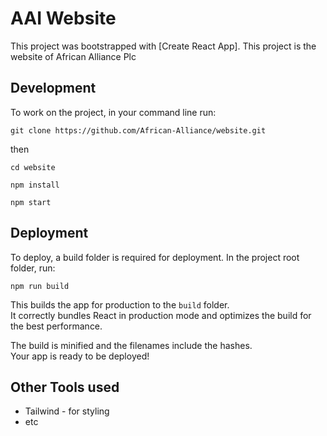 # AAI Website

This project was bootstrapped with [Create React App]. 
This project is the website of African Alliance Plc

## Development

To work on the project, in your command line run:   

`git clone https://github.com/African-Alliance/website.git`

then   

`cd website`

`npm install`

`npm start`


## Deployment

To deploy, a build folder is required for deployment.
In the project root folder, run:

`npm run build`

This builds the app for production to the `build` folder.\
It correctly bundles React in production mode and optimizes the build for the best performance.

The build is minified and the filenames include the hashes.\
Your app is ready to be deployed!


## Other Tools used
- Tailwind -  for styling
- etc
